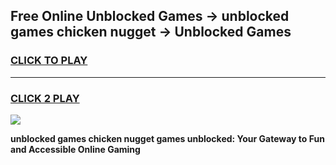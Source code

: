 
## Free Online Unblocked Games → unblocked games chicken nugget → Unblocked Games
<h3>
<a href="https://premium.freeplayer.one?title=unblocked_games_chicken_nugget&ref=21F">CLICK TO PLAY</a></h3>
<hr>

<h3>
<a href="https://premium.freeplayer.one?title=unblocked_games_chicken_nugget&ref=21F">CLICK 2 PLAY</a>
  
</h3>

<a href="https://premium.freeplayer.one?title=unblocked_games_chicken_nugget&ref=21F/"><img src="https://clearcache.store/games.png"></a>


**unblocked games chicken nugget games unblocked: Your Gateway to Fun and Accessible Online Gaming**

